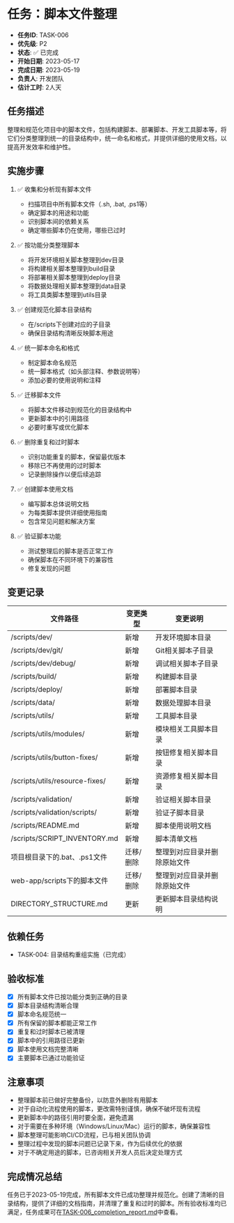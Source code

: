 # 任务：脚本文件整理

- **任务ID**: TASK-006
- **优先级**: P2
- **状态**: ✅ 已完成
- **开始日期**: 2023-05-17
- **完成日期**: 2023-05-19
- **负责人**: 开发团队
- **估计工时**: 2人天

## 任务描述

整理和规范化项目中的脚本文件，包括构建脚本、部署脚本、开发工具脚本等，将它们分类整理到统一的目录结构中，统一命名和格式，并提供详细的使用文档，以提高开发效率和维护性。

## 实施步骤

1. ✅ 收集和分析现有脚本文件
   - 扫描项目中所有脚本文件（.sh, .bat, .ps1等）
   - 确定脚本的用途和功能
   - 识别脚本间的依赖关系
   - 确定哪些脚本仍在使用，哪些已过时

2. ✅ 按功能分类整理脚本
   - 将开发环境相关脚本整理到dev目录
   - 将构建相关脚本整理到build目录
   - 将部署相关脚本整理到deploy目录
   - 将数据处理相关脚本整理到data目录
   - 将工具类脚本整理到utils目录

3. ✅ 创建规范化脚本目录结构
   - 在/scripts下创建对应的子目录
   - 确保目录结构清晰反映脚本用途

4. ✅ 统一脚本命名和格式
   - 制定脚本命名规范
   - 统一脚本格式（如头部注释、参数说明等）
   - 添加必要的使用说明和注释

5. ✅ 迁移脚本文件
   - 将脚本文件移动到规范化的目录结构中
   - 更新脚本中的引用路径
   - 必要时重写或优化脚本

6. ✅ 删除重复和过时脚本
   - 识别功能重复的脚本，保留最优版本
   - 移除已不再使用的过时脚本
   - 记录删除操作以便后续追踪

7. ✅ 创建脚本使用文档
   - 编写脚本总体说明文档
   - 为每类脚本提供详细使用指南
   - 包含常见问题和解决方案

8. ✅ 验证脚本功能
   - 测试整理后的脚本是否正常工作
   - 确保脚本在不同环境下的兼容性
   - 修复发现的问题

## 变更记录

| 文件路径 | 变更类型 | 变更说明 |
|---------|---------|---------|
| /scripts/dev/ | 新增 | 开发环境脚本目录 |
| /scripts/dev/git/ | 新增 | Git相关脚本子目录 |
| /scripts/dev/debug/ | 新增 | 调试相关脚本子目录 |
| /scripts/build/ | 新增 | 构建脚本目录 |
| /scripts/deploy/ | 新增 | 部署脚本目录 |
| /scripts/data/ | 新增 | 数据处理脚本目录 |
| /scripts/utils/ | 新增 | 工具脚本目录 |
| /scripts/utils/modules/ | 新增 | 模块相关工具脚本目录 |
| /scripts/utils/button-fixes/ | 新增 | 按钮修复相关脚本目录 |
| /scripts/utils/resource-fixes/ | 新增 | 资源修复相关脚本目录 |
| /scripts/validation/ | 新增 | 验证相关脚本目录 |
| /scripts/validation/scripts/ | 新增 | 验证子脚本目录 |
| /scripts/README.md | 新增 | 脚本使用说明文档 |
| /scripts/SCRIPT_INVENTORY.md | 新增 | 脚本清单文档 |
| 项目根目录下的.bat、.ps1文件 | 迁移/删除 | 整理到对应目录并删除原始文件 |
| web-app/scripts下的脚本文件 | 迁移/删除 | 整理到对应目录并删除原始文件 |
| DIRECTORY_STRUCTURE.md | 更新 | 更新脚本目录结构说明 |

## 依赖任务

- TASK-004: 目录结构重组实施（已完成）

## 验收标准

- [x] 所有脚本文件已按功能分类到正确的目录
- [x] 脚本目录结构清晰合理
- [x] 脚本命名规范统一
- [x] 所有保留的脚本都能正常工作
- [x] 重复和过时脚本已被清理
- [x] 脚本中的引用路径已更新
- [x] 脚本使用文档完整清晰
- [x] 主要脚本已通过功能验证

## 注意事项

- 整理脚本前已做好完整备份，以防意外删除有用脚本
- 对于自动化流程使用的脚本，更改需特别谨慎，确保不破坏现有流程
- 更新脚本中的路径引用时要全面，避免遗漏
- 对于需要在多种环境（Windows/Linux/Mac）运行的脚本，确保兼容性
- 脚本整理可能影响CI/CD流程，已与相关团队协调
- 整理过程中发现的脚本问题已记录下来，作为后续优化的依据
- 对于不确定用途的脚本，已咨询相关开发人员后决定处理方式 

## 完成情况总结

任务已于2023-05-19完成，所有脚本文件已成功整理并规范化。创建了清晰的目录结构，提供了详细的文档指南，并清理了重复和过时的脚本。所有验收标准均已满足，任务成果可在[TASK-006_completion_report.md](../results/TASK-006_completion_report.md)中查看。 